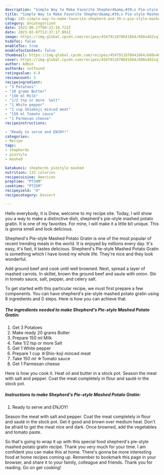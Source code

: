```yaml
---
description: "Simple Way to Make Favorite Shepherd&amp;#39;s Pie-style Mashed Potato Gratin"
title: "Simple Way to Make Favorite Shepherd&amp;#39;s Pie-style Mashed Potato Gratin"
slug: 245-simple-way-to-make-favorite-shepherd-and-39-s-pie-style-mashed-potato-gratin
category: Uncategorized
date: 2022-06-17T09:23:18.722Z
date: 2023-02-07T13:37:17.891Z
image: https://img-global.cpcdn.com/recipes/4547911078641664/680x482cq70/shepherds-pie-style-mashed-potato-gratin-recipe-main-photo.jpg
hideToc: false
enableToc: true
enableTocContent: false
thumbnail: https://img-global.cpcdn.com/recipes/4547911078641664/680x482cq70/shepherds-pie-style-mashed-potato-gratin-recipe-main-photo.jpg
cover: https://img-global.cpcdn.com/recipes/4547911078641664/680x482cq70/shepherds-pie-style-mashed-potato-gratin-recipe-main-photo.jpg
author: Admin
authorAv: notfound
ratingvalue: 4.8
reviewcount: 3
recipeingredient:
- "3 Potatoes"
- "20 grams Butter"
- "150 ml Milk"
- "1/2 tsp or more  Salt"
- "1 White pepper"
- "1 cup Shiokoji minced meat"
- "150 ml Tomato sauce"
- "1 Parmesan cheese"
recipeinstructions:

- "Ready to serve and ENJOY!"
categories:
- Recipe
tags:
- shepherds
- piestyle
- mashed

katakunci: shepherds piestyle mashed 
nutrition: 133 calories
recipecuisine: American
preptime: "PT34M"
cooktime: "PT35M"
recipeyield: "4"
recipecategory: Dessert

---
```



Hello everybody, it is Drew, welcome to my recipe site. Today, I will show you a way to make a distinctive dish, shepherd&#39;s pie-style mashed potato gratin. It is one of my favorites. For mine, I will make it a little bit unique. This is gonna smell and look delicious.

Shepherd&#39;s Pie-style Mashed Potato Gratin is one of the most popular of recent trending meals in the world. It is enjoyed by millions every day. It's easy, it's fast, it tastes delicious. Shepherd&#39;s Pie-style Mashed Potato Gratin is something which I have loved my whole life. They're nice and they look wonderful.

Add ground beef and cook until well browned. Next, spread a layer of mashed carrots. In skillet, brown the ground beef and saute with onion. Stir in tomato sauce, salt, pepper, and celery salt.


To get started with this particular recipe, we must first prepare a few components. You can have shepherd&#39;s pie-style mashed potato gratin using 8 ingredients and 0 steps. Here is how you can achieve that.

<!--inarticleads1-->

##### The ingredients needed to make Shepherd&#39;s Pie-style Mashed Potato Gratin:

1. Get 3 Potatoes
1. Make ready 20 grams Butter
1. Prepare 150 ml Milk
1. Take 1/2 tsp or more  Salt
1. Get 1 White pepper
1. Prepare 1 cup ☆Shio-koji minced meat
1. Take 150 ml ☆Tomato sauce
1. Get 1 Parmesan cheese


Here is how you cook it. Heat oil and butter in a stock pot. Season the meat with salt and pepper. Coat the meat completely in flour and sauté in the stock pot. 

<!--inarticleads2-->

##### Instructions to make Shepherd&#39;s Pie-style Mashed Potato Gratin:


1. Ready to serve and ENJOY!

Season the meat with salt and pepper. Coat the meat completely in flour and sauté in the stock pot. Get it good and brown over medium heat. Don&#39;t be afraid to get the meat nice and dark. Once browned, add the vegetables and tomato paste. 

So that's going to wrap it up with this special food shepherd&#39;s pie-style mashed potato gratin recipe. Thank you very much for your time. I am confident you can make this at home. There's gonna be more interesting food at home recipes coming up. Remember to bookmark this page in your browser, and share it to your family, colleague and friends. Thank you for reading. Go on get cooking!
